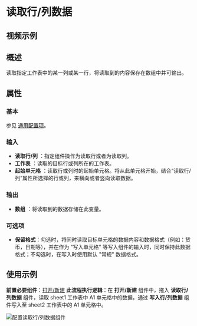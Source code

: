 # 读取行/列数据

## 视频示例

## 概述

读取指定工作表中的某一列或某一行，将读取到的内容保存在数组中并可输出。

## 属性

### 基本

参见 [通用配置项](../Appendix/CommonConfigurationItems.md)。

### 输入

- **读取行/列** ：指定组件操作为读取行或者为读取列。
- **工作表** ：读取的目标行或列所在的工作表。
- **起始单元格** ：读取行或列时的起始单元格。将从此单元格开始，结合“读取行/列”属性所选择的行或列，来横向或者竖向读取数据。

### 输出

- **数组** ：将读取到的数据存储在此变量。

### 可选项

- **保留格式**：勾选时，将同时读取目标单元格的数据内容和数据格式（例如：货币，日期等），并在作为 "写入单元格" 等写入组件的输入时，同时保持此数据格式；不勾选时，在写入时使用默认 "常规" 数据格式。

## 使用示例

**前置必要组件**：[打开/新建](../OfficeExcel/OpenExcel.md)
**此流程执行逻辑**：在 **打开/新建** 组件中，拖入 **读取行/列数据** 组件，读取 sheet1 工作表中 A1 单元格中的数据，通过 **写入行/列数据** 组件写入至 sheet2 工作表中的 A1 单元格中。

![配置读取行/列数据组件](https://docimages.blob.core.chinacloudapi.cn/images/Activities/ReadRowOrColumn2.png)
